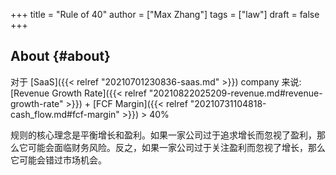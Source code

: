 +++
title = "Rule of 40"
author = ["Max Zhang"]
tags = ["law"]
draft = false
+++

## About {#about}

对于 [SaaS]({{< relref "20210701230836-saas.md" >}}) company 来说: [Revenue Growth Rate]({{< relref "20210822025209-revenue.md#revenue-growth-rate" >}}) + [FCF Margin]({{< relref "20210731104818-cash_flow.md#fcf-margin" >}}) &gt; 40%

规则的核心理念是平衡增长和盈利。如果一家公司过于追求增长而忽视了盈利，那么它可能会面临财务风险。反之，如果一家公司过于关注盈利而忽视了增长，那么它可能会错过市场机会。

